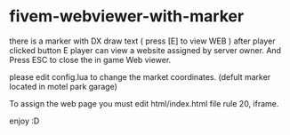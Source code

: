 # fivem-webviewer-with-marker
there is a marker with DX draw text ( press [E] to view WEB )
after player clicked button E player can view a website assigned by server owner. 
And Press ESC to close the in game Web viewer.

please edit config.lua to change the market coordinates. (defult marker located in motel park garage)

To assign the web page you must edit html/index.html file  rule 20, iframe.

enjoy :D 
